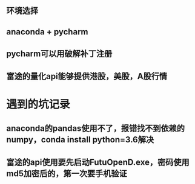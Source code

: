 环境选择
---
## anaconda + pycharm
## pycharm可以用破解补丁注册
## 富途的量化api能够提供港股，美股，A股行情

# 遇到的坑记录
## anaconda的pandas使用不了，报错找不到依赖的numpy，conda install python=3.6解决
## 富途的api使用要先启动FutuOpenD.exe，密码使用md5加密后的，第一次要手机验证
